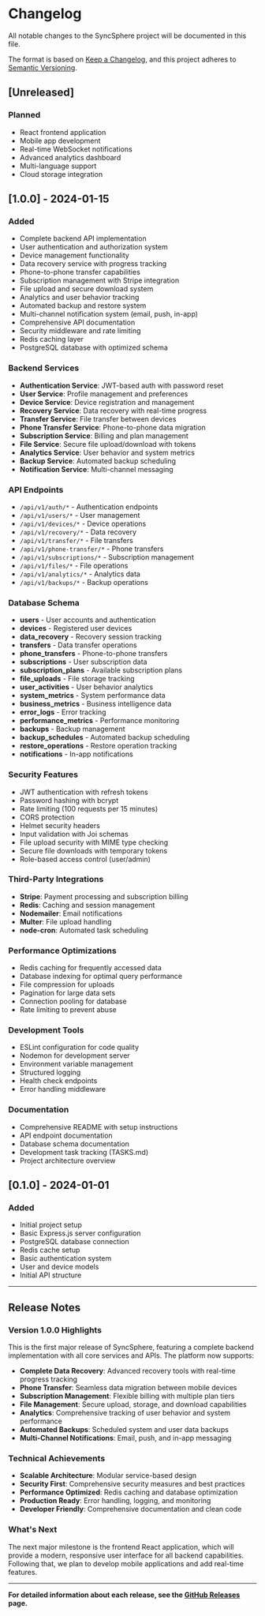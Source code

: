 # Changelog

All notable changes to the SyncSphere project will be documented in this file.

The format is based on [Keep a Changelog](https://keepachangelog.com/en/1.0.0/),
and this project adheres to [Semantic Versioning](https://semver.org/spec/v2.0.0.html).

## [Unreleased]

### Planned
- React frontend application
- Mobile app development
- Real-time WebSocket notifications
- Advanced analytics dashboard
- Multi-language support
- Cloud storage integration

## [1.0.0] - 2024-01-15

### Added
- Complete backend API implementation
- User authentication and authorization system
- Device management functionality
- Data recovery service with progress tracking
- Phone-to-phone transfer capabilities
- Subscription management with Stripe integration
- File upload and secure download system
- Analytics and user behavior tracking
- Automated backup and restore system
- Multi-channel notification system (email, push, in-app)
- Comprehensive API documentation
- Security middleware and rate limiting
- Redis caching layer
- PostgreSQL database with optimized schema

### Backend Services
- **Authentication Service**: JWT-based auth with password reset
- **User Service**: Profile management and preferences
- **Device Service**: Device registration and management
- **Recovery Service**: Data recovery with real-time progress
- **Transfer Service**: File transfer between devices
- **Phone Transfer Service**: Phone-to-phone data migration
- **Subscription Service**: Billing and plan management
- **File Service**: Secure file upload/download with tokens
- **Analytics Service**: User behavior and system metrics
- **Backup Service**: Automated backup scheduling
- **Notification Service**: Multi-channel messaging

### API Endpoints
- `/api/v1/auth/*` - Authentication endpoints
- `/api/v1/users/*` - User management
- `/api/v1/devices/*` - Device operations
- `/api/v1/recovery/*` - Data recovery
- `/api/v1/transfer/*` - File transfers
- `/api/v1/phone-transfer/*` - Phone transfers
- `/api/v1/subscriptions/*` - Subscription management
- `/api/v1/files/*` - File operations
- `/api/v1/analytics/*` - Analytics data
- `/api/v1/backups/*` - Backup operations

### Database Schema
- **users** - User accounts and authentication
- **devices** - Registered user devices
- **data_recovery** - Recovery session tracking
- **transfers** - Data transfer operations
- **phone_transfers** - Phone-to-phone transfers
- **subscriptions** - User subscription data
- **subscription_plans** - Available subscription plans
- **file_uploads** - File storage tracking
- **user_activities** - User behavior analytics
- **system_metrics** - System performance data
- **business_metrics** - Business intelligence data
- **error_logs** - Error tracking
- **performance_metrics** - Performance monitoring
- **backups** - Backup management
- **backup_schedules** - Automated backup scheduling
- **restore_operations** - Restore operation tracking
- **notifications** - In-app notifications

### Security Features
- JWT authentication with refresh tokens
- Password hashing with bcrypt
- Rate limiting (100 requests per 15 minutes)
- CORS protection
- Helmet security headers
- Input validation with Joi schemas
- File upload security with MIME type checking
- Secure file downloads with temporary tokens
- Role-based access control (user/admin)

### Third-Party Integrations
- **Stripe**: Payment processing and subscription billing
- **Redis**: Caching and session management
- **Nodemailer**: Email notifications
- **Multer**: File upload handling
- **node-cron**: Automated task scheduling

### Performance Optimizations
- Redis caching for frequently accessed data
- Database indexing for optimal query performance
- File compression for uploads
- Pagination for large data sets
- Connection pooling for database
- Rate limiting to prevent abuse

### Development Tools
- ESLint configuration for code quality
- Nodemon for development server
- Environment variable management
- Structured logging
- Health check endpoints
- Error handling middleware

### Documentation
- Comprehensive README with setup instructions
- API endpoint documentation
- Database schema documentation
- Development task tracking (TASKS.md)
- Project architecture overview

## [0.1.0] - 2024-01-01

### Added
- Initial project setup
- Basic Express.js server configuration
- PostgreSQL database connection
- Redis cache setup
- Basic authentication system
- User and device models
- Initial API structure

---

## Release Notes

### Version 1.0.0 Highlights

This is the first major release of SyncSphere, featuring a complete backend implementation with all core services and APIs. The platform now supports:

- **Complete Data Recovery**: Advanced recovery tools with real-time progress tracking
- **Phone Transfer**: Seamless data migration between mobile devices
- **Subscription Management**: Flexible billing with multiple plan tiers
- **File Management**: Secure upload, storage, and download capabilities
- **Analytics**: Comprehensive tracking of user behavior and system performance
- **Automated Backups**: Scheduled system and user data backups
- **Multi-Channel Notifications**: Email, push, and in-app messaging

### Technical Achievements

- **Scalable Architecture**: Modular service-based design
- **Security First**: Comprehensive security measures and best practices
- **Performance Optimized**: Redis caching and database optimization
- **Production Ready**: Error handling, logging, and monitoring
- **Developer Friendly**: Comprehensive documentation and clean code

### What's Next

The next major milestone is the frontend React application, which will provide a modern, responsive user interface for all backend capabilities. Following that, we plan to develop mobile applications and add real-time features.

---

**For detailed information about each release, see the [GitHub Releases](https://github.com/yourusername/syncsphere/releases) page.**